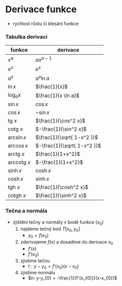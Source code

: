 # Derivace funkce

- rychlost růstu či klesání funkce

### Tabulka derivací

| funkce              | derivace                    |
| ------------------- | --------------------------- |
| $x^a$               | $ax^{a-1}$                  |
| $e^x$               | $e^x$                       |
| $a^x$               | $a^x \ln a$                 |
| $\ln x$             | $\frac{1}{x}$               |
| $\log_{a} x$        | $\frac{1}{x \ln a}$         |
| $\sin x$            | $\cos x$                    |
| $\cos x$            | $-\sin x$                   |
| $\text{tg } x$      | $\frac{1}{\cos^2 x}$        |
| $\text{cotg } x$    | $-\frac{1}{\sin^2 x}$       |
| $\arcsin x$         | $\frac{1}{\sqrt{ 1-x^2 }}$  |
| $\arccos x$         | $-\frac{1}{\sqrt{ 1-x^2 }}$ |
| $\text{arctg } x$   | $\frac{1}{1+x^2}$           |
| $\text{arccotg } x$ | $-\frac{1}{1+x^2}$          |
| $\sinh x$           | $\cosh x$                   |
| $\cosh x$           | $\sinh x$                   |
| $\text{tgh } x$     | $\frac{1}{\cosh^2 x}$       |
| $\text{cotgh } x$   | $\frac{1}{\sinh^2 x}$       |

### Tečna a normála

- zjištění tečny a normály v bodě funkce ($x_{0}$)
	1. najdeme tečný bod $T[x_{0}, y_{0}]$
		- $y_{0} = f(x_{0})$
	2. zderivujeme $f(x)$ a dosadíme do derivace $x_{0}$
		- $f'(x)$
		- $f'(x_{0})$
	3. zjistíme tečnu
		- $t: y-y_{0} = f'(x_{0})(x-x_{0})$
	4. zjistíme normálu
		- $n: y-y_{0} = -\frac{1}{f'(x_{0})}(x-x_{0})$